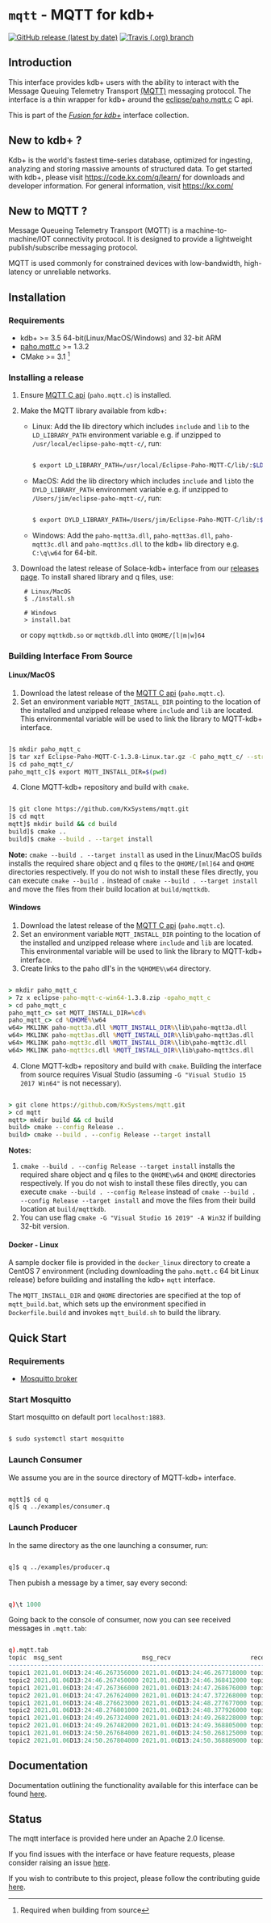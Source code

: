 # `mqtt` - MQTT for kdb+

[![GitHub release (latest by date)](https://img.shields.io/github/v/release/kxsystems/mqtt?include_prereleases)](https://github.com/kxsystems/mqtt/releases) [![Travis (.org) branch](https://img.shields.io/travis/kxsystems/mqtt/master?label=travis%20build)](https://travis-ci.org/kxsystems/mqtt/branches)

## Introduction

This interface provides kdb+ users with the ability to interact with the Message Queuing Telemetry Transport [(MQTT)](http://mqtt.org/) messaging protocol. The interface is a thin wrapper for kdb+ around the [eclipse/paho.mqtt.c](https://github.com/eclipse/paho.mqtt.c) C api.

This is part of the [_Fusion for kdb+_](http://code.kx.com/q/interfaces/fusion/) interface collection.

## New to kdb+ ?

Kdb+ is the world's fastest time-series database, optimized for ingesting, analyzing and storing massive amounts of structured data. To get started with kdb+, please visit https://code.kx.com/q/learn/ for downloads and developer information. For general information, visit https://kx.com/

## New to MQTT ?

Message Queueing Telemetry Transport (MQTT) is a machine-to-machine/IOT connectivity protocol. It is designed to provide a lightweight publish/subscribe messaging protocol.

MQTT is used commonly for constrained devices with low-bandwidth, high-latency or unreliable networks.

## Installation

### Requirements

* kdb+ >= 3.5 64-bit(Linux/MacOS/Windows) and 32-bit ARM
* [paho.mqtt.c](https://github.com/eclipse/paho.mqtt.c) >= 1.3.2
* CMake >= 3.1 [^1]

[^1]: Required when building from source

### Installing a release

1. Ensure [MQTT C api](https://github.com/eclipse/paho.mqtt.c/releases) (`paho.mqtt.c`) is installed.
2. Make the MQTT library available from kdb+:
   - Linux: Add the lib directory which includes `include` and `lib` to the `LD_LIBRARY_PATH` environment variable e.g. if unzipped to `/usr/local/eclipse-paho-mqtt-c/`, run:
        ```bash

        $ export LD_LIBRARY_PATH=/usr/local/Eclipse-Paho-MQTT-C/lib/:$LD_LIBRARY_PATH
        
        ```
   - MacOS: Add the lib directory which includes `include` and `lib`to the `DYLD_LIBRARY_PATH` environment variable e.g. if unzipped to `/Users/jim/eclipse-paho-mqtt-c/`, run:
        ```bash

        $ export DYLD_LIBRARY_PATH=/Users/jim/Eclipse-Paho-MQTT-C/lib/:$DYLD_LIBRARY_PATH
      
        ```
   - Windows: Add the `paho-mqtt3a.dll`, `paho-mqtt3as.dll`, `paho-mqtt3c.dll` and `paho-mqtt3cs.dll` to the kdb+ lib directory e.g. `C:\q\w64` for 64-bit.
3. Download the latest release of Solace-kdb+ interface from our [releases page](https://github.com/KxSystems/mqtt). To install shared library and q files, use:

        # Linux/MacOS
        $ ./install.sh

        # Windows
        > install.bat

    or copy `mqttkdb.so` or `mqttkdb.dll` into `QHOME/[l|m|w]64`

### Building Interface From Source

#### Linux/MacOS

1. Download the latest release of the [MQTT C api](https://github.com/eclipse/paho.mqtt.c/releases) (`paho.mqtt.c`).
2. Set an environment variable `MQTT_INSTALL_DIR` pointing to the location of the installed and unzipped release where `include` and `lib` are located. This environmental variable will be used to link the library to MQTT-kdb+ interface.

```bash

]$ mkdir paho_mqtt_c
]$ tar xzf Eclipse-Paho-MQTT-C-1.3.8-Linux.tar.gz -C paho_mqtt_c/ --strip-components=1
]$ cd paho_mqtt_c/
paho_mqtt_c]$ export MQTT_INSTALL_DIR=$(pwd)

```

4. Clone MQTT-kdb+ repository and build with `cmake`.

```bash

]$ git clone https://github.com/KxSystems/mqtt.git
]$ cd mqtt
mqtt]$ mkdir build && cd build
build]$ cmake ..
build]$ cmake --build . --target install

```

**Note:** `cmake --build . --target install` as used in the Linux/MacOS builds installs the required share object and q files to the `QHOME/[ml]64` and `QHOME` directories respectively. If you do not wish to install these files directly, you can execute `cmake --build .` instead of `cmake --build . --target install` and move the files from their build location at `build/mqttkdb`.

#### Windows

1. Download the latest release of the [MQTT C api](https://github.com/eclipse/paho.mqtt.c/releases) (`paho.mqtt.c`).
2. Set an environment variable `MQTT_INSTALL_DIR` pointing to the location of the installed and unzipped release where `include` and `lib` are located. This environmental variable will be used to link the library to MQTT-kdb+ interface.
3. Create links to the paho dll's in the `%QHOME%\w64` directory.

```bat

> mkdir paho_mqtt_c
> 7z x eclipse-paho-mqtt-c-win64-1.3.8.zip -opaho_mqtt_c
> cd paho_mqtt_c
paho_mqtt_c> set MQTT_INSTALL_DIR=%cd%
paho_mqtt_c> cd %QHOME%\w64
w64> MKLINK paho-mqtt3a.dll %MQTT_INSTALL_DIR%\lib\paho-mqtt3a.dll
w64> MKLINK paho-mqtt3as.dll %MQTT_INSTALL_DIR%\lib\paho-mqtt3as.dll
w64> MKLINK paho-mqtt3c.dll %MQTT_INSTALL_DIR%\lib\paho-mqtt3c.dll
w64> MKLINK paho-mqtt3cs.dll %MQTT_INSTALL_DIR%\lib\paho-mqtt3cs.dll

```

4. Clone MQTT-kdb+ repository and build with `cmake`. Building the interface from source requires Visual Studio (assuming `-G "Visual Studio 15 2017 Win64"` is not necessary).

```bat

> git clone https://github.com/KxSystems/mqtt.git
> cd mqtt
mqtt> mkdir build && cd build
build> cmake --config Release ..
build> cmake --build . --config Release --target install

```

**Notes:** 

1. `cmake --build . --config Release --target install` installs the required share object and q files to the `QHOME\w64` and `QHOME` directories respectively. If you do not wish to install these files directly, you can execute `cmake --build . --config Release` instead of `cmake --build . --config Release --target install` and move the files from their build location at `build/mqttkdb`.
2. You can use flag `cmake -G "Visual Studio 16 2019" -A Win32` if building 32-bit version.

#### Docker - Linux

A sample docker file is provided in the `docker_linux` directory to create a CentOS 7 environment (including downloading the `paho.mqtt.c` 64 bit Linux release) before building and installing the kdb+ `mqtt` interface.

The `MQTT_INSTALL_DIR` and `QHOME` directories are specified at the top of `mqtt_build.bat`, which sets up the environment specified in `Dockerfile.build` and invokes `mqtt_build.sh` to build the library.

## Quick Start

### Requirements

- [Mosquitto broker](https://mosquitto.org/download/)

### Start Mosquitto

Start mosquitto on default port `localhost:1883`.

```bash

$ sudo systemctl start mosquitto

```

### Launch Consumer

We assume you are in the source directory of MQTT-kdb+ interface.

```bash

mqtt]$ cd q
q]$ q ../examples/consumer.q 

```

### Launch Producer

In the same directory as the one launching a consumer, run:

```bash

q]$ q ../examples/producer.q

```

Then pubish a message by a timer, say every second:

```q

q)\t 1000

```

Going back to the console of consumer, now you can see received messages in `.mqtt.tab`:

```q

q).mqtt.tab
topic  msg_sent                      msg_recv                      received_m..
-----------------------------------------------------------------------------..
topic1 2021.01.06D13:24:46.267356000 2021.01.06D13:24:46.267718000 topic1_3  ..
topic2 2021.01.06D13:24:46.267450000 2021.01.06D13:24:46.368412000 topic2_3  ..
topic1 2021.01.06D13:24:47.267366000 2021.01.06D13:24:47.268676000 topic1_4  ..
topic2 2021.01.06D13:24:47.267624000 2021.01.06D13:24:47.372268000 topic2_4  ..
topic1 2021.01.06D13:24:48.276623000 2021.01.06D13:24:48.277677000 topic1_5  ..
topic2 2021.01.06D13:24:48.276801000 2021.01.06D13:24:48.377926000 topic2_5  ..
topic1 2021.01.06D13:24:49.267324000 2021.01.06D13:24:49.268228000 topic1_6  ..
topic2 2021.01.06D13:24:49.267482000 2021.01.06D13:24:49.368805000 topic2_6  ..
topic1 2021.01.06D13:24:50.267684000 2021.01.06D13:24:50.268125000 topic1_7  ..
topic2 2021.01.06D13:24:50.267804000 2021.01.06D13:24:50.368889000 topic2_7  ..

```

## Documentation

Documentation outlining the functionality available for this interface can be found [here](http://code.kx.com/q/interfaces/mqtt/).

## Status

The mqtt interface is provided here under an Apache 2.0 license.

If you find issues with the interface or have feature requests, please consider raising an issue [here](https://github.com/KxSystems/mqtt/issues).

If you wish to contribute to this project, please follow the contributing guide [here](CONTRIBUTING.md).
